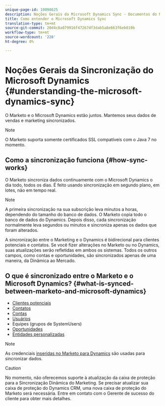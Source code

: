 ```yaml
---
unique-page-id: 10098625
description: Noções Gerais da Microsoft Dynamics Sync - Documentos do Marketing - Documentação do produto
title: Como entender o Microsoft Dynamics Sync
translation-type: tm+mt
source-git-commit: 20d4c8a079916f47267df3dab5a8e663f6eb019b
workflow-type: tm+mt
source-wordcount: '228'
ht-degree: 0%

---
```



# Noções Gerais da Sincronização do Microsoft Dynamics {#understanding-the-microsoft-dynamics-sync}

O Marketo e o Microsoft Dynamics estão juntos. Mantemos seus dados de vendas e marketing sincronizados.

>[!NOTE]
>
>O Marketo suporta somente certificados SSL compatíveis com o Java 7 no momento.

## Como a sincronização funciona {#how-sync-works}

O Marketo sincroniza dados continuamente com o Microsoft Dynamics o dia todo, todos os dias. É feito usando sincronização em segundo plano, em lotes, não em tempo real.

>[!NOTE]
>
>A primeira sincronização na sua subscrição leva minutos a horas, dependendo do tamanho do banco de dados. O Marketo copia todo o banco de dados do Dynamics. Depois disso, cada sincronização normalmente leva segundos ou minutos e sincroniza apenas os dados que foram alterados.

A sincronização entre o Marketing e o Dynamics é bidirecional para clientes potenciais e contatos. Se você fizer alterações no Marketo ou no Dynamics, suas atualizações serão refletidas em ambos os sistemas. Todos os outros campos, como contas e oportunidades, são sincronizados apenas de uma maneira, da Dinâmica ao Mercado.

## O que é sincronizado entre o Marketo e o Microsoft Dynamics? {#what-is-synced-between-marketo-and-microsoft-dynamics}

* [Clientes potenciais](/help/marketo/product-docs/crm-sync/microsoft-dynamics-sync/microsoft-dynamics-sync-details/microsoft-dynamics-sync-lead-sync.md)
* [Contatos](/help/marketo/product-docs/crm-sync/microsoft-dynamics-sync/microsoft-dynamics-sync-details/microsoft-dynamics-sync-contact-sync.md)
* [Contas](/help/marketo/product-docs/crm-sync/microsoft-dynamics-sync/microsoft-dynamics-sync-details/microsoft-dynamics-sync-account-sync.md)
* [Usuários](/help/marketo/product-docs/crm-sync/microsoft-dynamics-sync/microsoft-dynamics-sync-details/microsoft-dynamics-sync-user-sync.md)
* Equipes (grupos de SystemUsers)
* [Oportunidades](/help/marketo/product-docs/crm-sync/microsoft-dynamics-sync/microsoft-dynamics-sync-details/microsoft-dynamics-sync-opportunity-sync.md)
* [Entidades personalizadas](/help/marketo/product-docs/crm-sync/microsoft-dynamics-sync/microsoft-dynamics-sync-details/microsoft-dynamics-sync-custom-entity-sync.md)

>[!NOTE]
>
>As credenciais [inseridas no Marketo para Dynamics](/help/marketo/product-docs/crm-sync/microsoft-dynamics-sync/sync-setup/microsoft-dynamics-365/step-2-of-3-set-up.md) são usadas para sincronizar dados.

>[!CAUTION]
>
>No momento, não oferecemos suporte à atualização da caixa de proteção para a Sincronização Dinâmica do Marketing. Se precisar atualizar sua caixa de proteção do Dynamics CRM, uma nova caixa de proteção do Marketo será necessária. Entre em contato com o Gerente de sucesso do cliente para obter mais detalhes.
